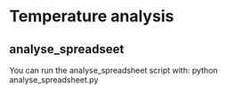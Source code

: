 # Temperature analysis
## analyse_spreadseet

You can run the analyse_spreadsheet script with:
python analyse_spreadsheet.py
